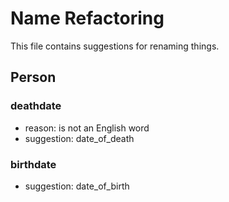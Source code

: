 
Name Refactoring
=================

This file contains suggestions for renaming things.



Person
-------

### deathdate

* reason: is not an English word
* suggestion:  date_of_death

### birthdate

* suggestion: date_of_birth

